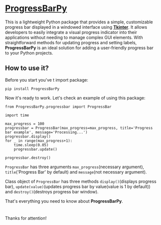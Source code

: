 # [ProgressBarPy](https://github.com/Vladislavus1/PyProgressBar)

This is a lightweight Python package that provides a simple, customizable progress bar displayed in a windowed interface using [**Tkinter**](https://docs.python.org/3/library/tkinter.html). It allows developers to easily integrate a visual progress indicator into their applications without needing to manage complex GUI elements. With straightforward methods for updating progress and setting labels, **ProgressBarPy** is an ideal solution for adding a user-friendly progress bar to your Python projects.

## How to use it?

Before you start you've t import package:

    pip install ProgressBarPy

Now it's ready to work. Let's check an example of using this package:

    from ProgressBarPy.progressbar import ProgressBar

    import time

    max_progress = 100
    progressbar = ProgressBar(max_progress=max_progress, title='Progress bar example', message='Processing...')
    progressbar.display()
    for _ in range(max_progress+1):
        time.sleep(0.05)
        progressbar.update()

    progressbar.destroy()

```ProgressBar``` has three arguments ```max_progress```(necessary argument), ```title```('Progress Bar' by default) and ```message```(not necessary argument).

Class object of ```ProgressBar``` has three methods ```display()```(displays progress bar), ```update(value)```(updates progress bar by value(value is 1 by default)) and ```destroy()```(destroys progress bar window).

That's everything you need to know about **ProgressBarPy**.

#

Thanks for attention!